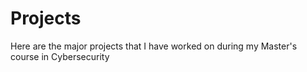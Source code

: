 # Projects
Here are the major projects that I have worked on during my Master's course in Cybersecurity 
